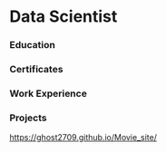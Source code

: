 # Data Scientist

### Education

### Certificates

### Work Experience

### Projects
https://ghost2709.github.io/Movie_site/
